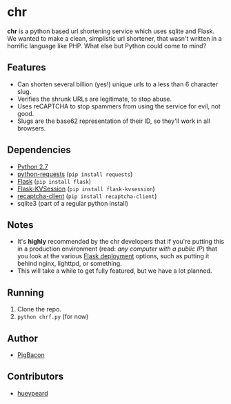 chr
===
__chr__ is a python based url shortening service which uses sqlite and Flask.  
We wanted to make a clean, simplistic url shortener, that wasn't written in a horrific language like PHP. What else but Python could come to mind?

Features
---
+ Can shorten several billion (yes!) unique urls to a less than 6 character slug.
+ Verifies the shrunk URLs are legitimate, to stop abuse.
+ Uses reCAPTCHA to stop spammers from using the service for evil, not good.
+ Slugs are the base62 representation of their ID, so they'll work in all browsers.

Dependencies
---
+ [Python 2.7](http://python.org)
+ [python-requests](http://docs.python-requests.org/en/latest/) (`pip install requests`)
+ [Flask](http://flask.pocoo.org/) (`pip install flask`)
+ [Flask-KVSession](https://github.com/mbr/flask-kvsession) (`pip install flask-kvsession`)
+ [recaptcha-client](http://pypi.python.org/pypi/recaptcha-client) (`pip install recaptcha-client`)
+ sqlite3 (part of a regular python install)

Notes
---
+ It's __highly__ recommended by the chr developers that if you're putting this in a production environment (read: _any computer with a public IP_) that you look at the various [Flask deployment](http://flask.pocoo.org/docs/deploying/) options, such as putting it behind nginx, lighttpd, or something.
+ This will take a while to get fully featured, but we have a lot planned.

Running
---
1. Clone the repo.
2. `python chrf.py` (for now)

Author
---
+ [PigBacon](https://github.com/PigBacon)

Contributors
---
+ [hueypeard](https://github.com/hueypeard)